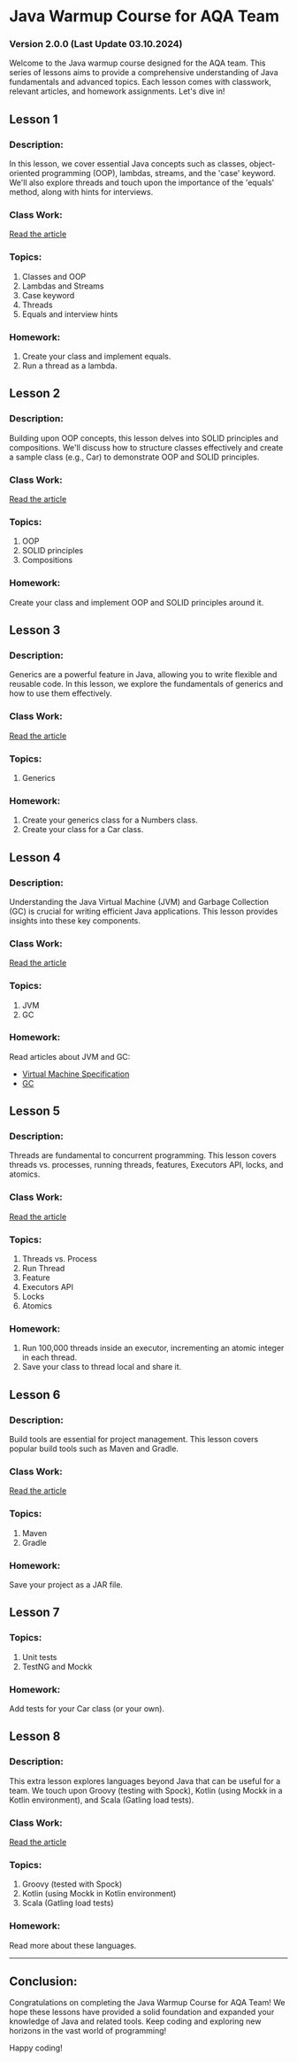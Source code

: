 # Java Warmup Course for AQA Team 
### Version 2.0.0 (Last Update 03.10.2024)

Welcome to the Java warmup course designed for the AQA team. This series of lessons aims to provide a comprehensive understanding of Java fundamentals and advanced topics. Each lesson comes with classwork, relevant articles, and homework assignments. Let's dive in!

## Lesson 1

### Description:
In this lesson, we cover essential Java concepts such as classes, object-oriented programming (OOP), lambdas, streams, and the 'case' keyword. We'll also explore threads and touch upon the importance of the 'equals' method, along with hints for interviews.

### Class Work:
[Read the article](https://medium.com/@lookingforere/java-helper-part-1-warmup-7823c27a3259)

### Topics:
1. Classes and OOP
2. Lambdas and Streams
3. Case keyword
4. Threads
5. Equals and interview hints

### Homework:
1. Create your class and implement equals.
2. Run a thread as a lambda.

## Lesson 2

### Description:
Building upon OOP concepts, this lesson delves into SOLID principles and compositions. We'll discuss how to structure classes effectively and create a sample class (e.g., Car) to demonstrate OOP and SOLID principles.

### Class Work:
[Read the article](https://medium.com/@lookingforere/java-helper-part-2-oop-and-solid-136da816ecbf)

### Topics:
1. OOP
2. SOLID principles
3. Compositions

### Homework:
Create your class and implement OOP and SOLID principles around it.

## Lesson 3

### Description:
Generics are a powerful feature in Java, allowing you to write flexible and reusable code. In this lesson, we explore the fundamentals of generics and how to use them effectively.

### Class Work:
[Read the article](https://medium.com/@lookingforere/java-helper-part-3-generics-c91e796a3725)

### Topics:
1. Generics

### Homework:
1. Create your generics class for a Numbers class.
2. Create your class for a Car class.

## Lesson 4

### Description:
Understanding the Java Virtual Machine (JVM) and Garbage Collection (GC) is crucial for writing efficient Java applications. This lesson provides insights into these key components.

### Class Work:
[Read the article](https://medium.com/@lookingforere/java-helper-part-4-jvm-and-gc-7a973e91f738)

### Topics:
1. JVM
2. GC

### Homework:
Read articles about JVM and GC:
- [Virtual Machine Specification](https://docs.oracle.com/javase/specs/jvms/se8/html/index.html)
- [GC](https://www.oracle.com/webfolder/technetwork/tutorials/obe/java/gc01/index.html)

## Lesson 5

### Description:
Threads are fundamental to concurrent programming. This lesson covers threads vs. processes, running threads, features, Executors API, locks, and atomics.

### Class Work:
[Read the article](https://lookingforere.medium.com/java-helper-part-5-notes-about-threads-c4b5ebd38893)

### Topics:
1. Threads vs. Process
2. Run Thread
3. Feature
4. Executors API
5. Locks
6. Atomics

### Homework:
1. Run 100,000 threads inside an executor, incrementing an atomic integer in each thread.
2. Save your class to thread local and share it.

## Lesson 6

### Description:
Build tools are essential for project management. This lesson covers popular build tools such as Maven and Gradle.

### Class Work:
[Read the article](https://lookingforere.medium.com/java-helper-part-6-build-tools-and-tests-d7ed6939186)

### Topics:
1. Maven
2. Gradle

### Homework:
Save your project as a JAR file.

## Lesson 7

### Topics:
1. Unit tests
2. TestNG and Mockk

### Homework:
Add tests for your Car class (or your own).

## Lesson 8

### Description:
This extra lesson explores languages beyond Java that can be useful for a team. We touch upon Groovy (testing with Spock), Kotlin (using Mockk in a Kotlin environment), and Scala (Gatling load tests).

### Class Work:
[Read the article](https://lookingforere.medium.com/java-helper-part-8-languages-for-the-team-9c91b36553c6)

### Topics:
1. Groovy (tested with Spock)
2. Kotlin (using Mockk in Kotlin environment)
3. Scala (Gatling load tests)

### Homework:
Read more about these languages.

---

## Conclusion:

Congratulations on completing the Java Warmup Course for AQA Team! We hope these lessons have provided a solid foundation and expanded your knowledge of Java and related tools. Keep coding and exploring new horizons in the vast world of programming!

Happy coding!
